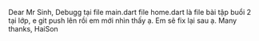 Dear Mr Sinh,
  Debugg tại file main.dart
  file home.dart là file bài tập buổi 2 tại lớp, e git push lên rồi em mới nhìn thấy ạ. Em sẽ fix lại sau ạ.
Many thanks,
  HaiSon
  
